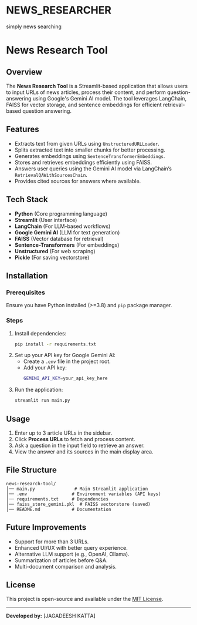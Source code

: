 # NEWS_RESEARCHER
simply news searching 

# News Research Tool

## Overview
The **News Research Tool** is a Streamlit-based application that allows users to input URLs of news articles, process their content, and perform question-answering using Google's Gemini AI model. The tool leverages LangChain, FAISS for vector storage, and sentence embeddings for efficient retrieval-based question answering.

## Features
- Extracts text from given URLs using `UnstructuredURLLoader`.
- Splits extracted text into smaller chunks for better processing.
- Generates embeddings using `SentenceTransformerEmbeddings`.
- Stores and retrieves embeddings efficiently using FAISS.
- Answers user queries using the Gemini AI model via LangChain’s `RetrievalQAWithSourcesChain`.
- Provides cited sources for answers where available.

## Tech Stack
- **Python** (Core programming language)
- **Streamlit** (User interface)
- **LangChain** (For LLM-based workflows)
- **Google Gemini AI** (LLM for text generation)
- **FAISS** (Vector database for retrieval)
- **Sentence-Transformers** (For embeddings)
- **Unstructured** (For web scraping)
- **Pickle** (For saving vectorstore)

## Installation
### Prerequisites
Ensure you have Python installed (>=3.8) and `pip` package manager.

### Steps

1. Install dependencies:
   ```sh
   pip install -r requirements.txt
   ```
2. Set up your API key for Google Gemini AI:
   - Create a `.env` file in the project root.
   - Add your API key:
     ```sh
     GEMINI_API_KEY=your_api_key_here
     ```
3. Run the application:
   ```sh
   streamlit run main.py
   ```

## Usage
1. Enter up to 3 article URLs in the sidebar.
2. Click **Process URLs** to fetch and process content.
3. Ask a question in the input field to retrieve an answer.
4. View the answer and its sources in the main display area.

## File Structure
```
news-research-tool/
│── main.py               # Main Streamlit application
│── .env                 # Environment variables (API keys)
│── requirements.txt     # Dependencies
│── faiss_store_gemini.pkl  # FAISS vectorstore (saved)
│── README.md            # Documentation
```

## Future Improvements
- Support for more than 3 URLs.
- Enhanced UI/UX with better query experience.
- Alternative LLM support (e.g., OpenAI, Ollama).
- Summarization of articles before Q&A.
- Multi-document comparison and analysis.

## License
This project is open-source and available under the [MIT License](LICENSE).

---
**Developed by:** [JAGADEESH KATTA]
